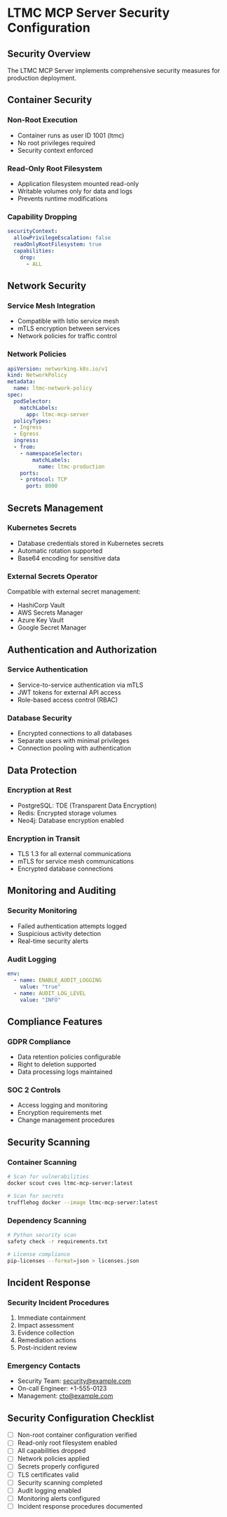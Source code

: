 # LTMC MCP Server Security Configuration

## Security Overview

The LTMC MCP Server implements comprehensive security measures for production deployment.

## Container Security

### Non-Root Execution
- Container runs as user ID 1001 (ltmc)
- No root privileges required
- Security context enforced

### Read-Only Root Filesystem
- Application filesystem mounted read-only
- Writable volumes only for data and logs
- Prevents runtime modifications

### Capability Dropping
```yaml
securityContext:
  allowPrivilegeEscalation: false
  readOnlyRootFilesystem: true
  capabilities:
    drop:
      - ALL
```

## Network Security

### Service Mesh Integration
- Compatible with Istio service mesh
- mTLS encryption between services
- Network policies for traffic control

### Network Policies
```yaml
apiVersion: networking.k8s.io/v1
kind: NetworkPolicy
metadata:
  name: ltmc-network-policy
spec:
  podSelector:
    matchLabels:
      app: ltmc-mcp-server
  policyTypes:
  - Ingress
  - Egress
  ingress:
  - from:
    - namespaceSelector:
        matchLabels:
          name: ltmc-production
    ports:
    - protocol: TCP
      port: 8000
```

## Secrets Management

### Kubernetes Secrets
- Database credentials stored in Kubernetes secrets
- Automatic rotation supported
- Base64 encoding for sensitive data

### External Secrets Operator
Compatible with external secret management:
- HashiCorp Vault
- AWS Secrets Manager
- Azure Key Vault
- Google Secret Manager

## Authentication and Authorization

### Service Authentication
- Service-to-service authentication via mTLS
- JWT tokens for external API access
- Role-based access control (RBAC)

### Database Security
- Encrypted connections to all databases
- Separate users with minimal privileges
- Connection pooling with authentication

## Data Protection

### Encryption at Rest
- PostgreSQL: TDE (Transparent Data Encryption)
- Redis: Encrypted storage volumes
- Neo4j: Database encryption enabled

### Encryption in Transit
- TLS 1.3 for all external communications
- mTLS for service mesh communications
- Encrypted database connections

## Monitoring and Auditing

### Security Monitoring
- Failed authentication attempts logged
- Suspicious activity detection
- Real-time security alerts

### Audit Logging
```yaml
env:
  - name: ENABLE_AUDIT_LOGGING
    value: "true"
  - name: AUDIT_LOG_LEVEL
    value: "INFO"
```

## Compliance Features

### GDPR Compliance
- Data retention policies configurable
- Right to deletion supported
- Data processing logs maintained

### SOC 2 Controls
- Access logging and monitoring
- Encryption requirements met
- Change management procedures

## Security Scanning

### Container Scanning
```bash
# Scan for vulnerabilities
docker scout cves ltmc-mcp-server:latest

# Scan for secrets
trufflehog docker --image ltmc-mcp-server:latest
```

### Dependency Scanning
```bash
# Python security scan
safety check -r requirements.txt

# License compliance
pip-licenses --format=json > licenses.json
```

## Incident Response

### Security Incident Procedures
1. Immediate containment
2. Impact assessment
3. Evidence collection
4. Remediation actions
5. Post-incident review

### Emergency Contacts
- Security Team: security@example.com
- On-call Engineer: +1-555-0123
- Management: cto@example.com

## Security Configuration Checklist

- [ ] Non-root container configuration verified
- [ ] Read-only root filesystem enabled
- [ ] All capabilities dropped
- [ ] Network policies applied
- [ ] Secrets properly configured
- [ ] TLS certificates valid
- [ ] Security scanning completed
- [ ] Audit logging enabled
- [ ] Monitoring alerts configured
- [ ] Incident response procedures documented
